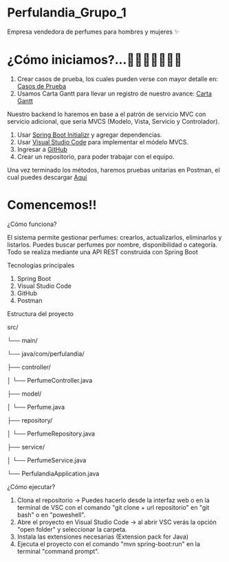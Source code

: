 # Perfulandia_Grupo_1
Empresa vendedora de perfumes para hombres y mujeres ✨

# ¿Cómo iniciamos?...👩🏻‍💻🥇👨🏻‍💻
1. Crear casos de prueba, los cuales pueden verse con mayor detalle en: [Casos de Prueba](https://docs.google.com/spreadsheets/d/14TDQm57UXrLNfO6yh2W4BZ1GGhcZ_xp6S-X-IP6Si2U/edit?gid=681915443#gid=681915443)
2. Usamos Carta Gantt para llevar un registro de nuestro avance:  [Carta Gantt](https://docs.google.com/spreadsheets/d/1T88xv_SvmG8MqBjmDm0QIB9hgcdLkPwPyVFqAx14S-c/edit?usp=sharing)

Nuestro backend lo haremos en base a el patrón de servicio MVC con servicio adicional, que seria MVCS (Modelo, Vista, Servicio y Controlador).
1. Usar [Spring Boot Initializr](https://start.spring.io/) y agregar dependencias.
2. Usar [Visual Studio Code](https://code.visualstudio.com/download) para implementar el módelo MVCS.
3. Ingresar a [GitHub](https://github.com/login)
4. Crear un repositorio, para poder trabajar con el equipo.

Una vez terminado los métodos, haremos pruebas unitarias en Postman, el cual puedes descargar [Aquí](https://www.postman.com/downloads/)

# Comencemos!!

¿Cómo funciona?

El sistema permite gestionar perfumes: crearlos, actualizarlos, eliminarlos y listarlos.
Puedes buscar perfumes por nombre, disponibilidad o categoría.
Todo se realiza mediante una API REST construida con Spring Boot

Tecnologías principales

1. Spring Boot
2. Visual Studio Code
3. GitHub
4. Postman

Estructura del proyecto

src/

└── main/

└── java/com/perfulandia/

├── controller/

│ └── PerfumeController.java

├── model/

│ └── Perfume.java

├── repository/

│ └── PerfumeRepository.java

├── service/

│ └── PerfumeService.java

└── PerfulandiaApplication.java

¿Cómo ejecutar?

1. Clona el repositorio -> Puedes hacerlo desde la interfaz web o en la terminal de VSC con el comando "git clone + url repositorio" en "git bash" o en "poweshell".
2. Abre el proyecto en Visual Studio Code -> al abrir VSC verás la opción "open folder" y seleccionar la carpeta.
3. Instala las extensiones necesarias (Extension pack for Java)
4. Ejecuta el proyecto con el comando "mvn spring-boot:run" en la terminal "command prompt".
